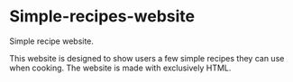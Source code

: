 # Simple-recipes-website
Simple recipe website.

This website is designed to show users a few simple recipes they can use when cooking.
The website is made with exclusively HTML.